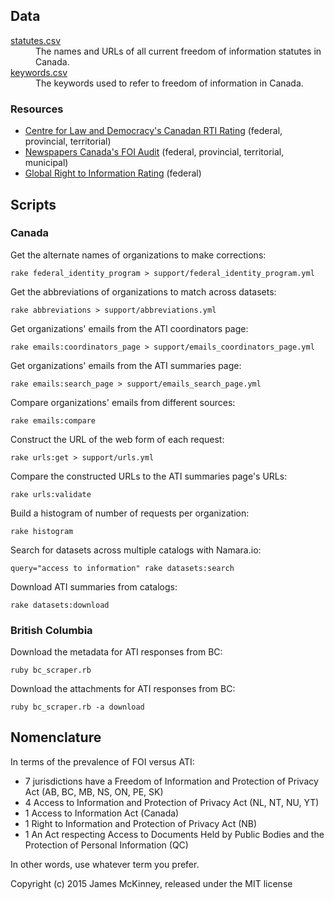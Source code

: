 ## Data

<dl>
<dt><a href="/data/statutes.csv">statutes.csv</a></dt>
<dd>The names and URLs of all current freedom of information statutes in Canada.</dd>
<dt><a href="/data/keywords.csv">keywords.csv</a></dt>
<dd>The keywords used to refer to freedom of information in Canada.</dd>
</dl>

### Resources

* [Centre for Law and Democracy's Canadan RTI Rating](http://www.law-democracy.org/live/global-rti-rating/canadian-rti-rating/) (federal, provincial, territorial)
* [Newspapers Canada's FOI Audit](http://www.newspaperscanada.ca/FOI) (federal, provincial, territorial, municipal)
* [Global Right to Information Rating](http://www.rti-rating.org/) (federal)

## Scripts

### Canada

Get the alternate names of organizations to make corrections:

    rake federal_identity_program > support/federal_identity_program.yml

Get the abbreviations of organizations to match across datasets:

    rake abbreviations > support/abbreviations.yml

Get organizations' emails from the ATI coordinators page:

    rake emails:coordinators_page > support/emails_coordinators_page.yml

Get organizations' emails from the ATI summaries page:

    rake emails:search_page > support/emails_search_page.yml

Compare organizations' emails from different sources:

    rake emails:compare

Construct the URL of the web form of each request:

    rake urls:get > support/urls.yml

Compare the constructed URLs to the ATI summaries page's URLs:

    rake urls:validate

Build a histogram of number of requests per organization:

    rake histogram

Search for datasets across multiple catalogs with Namara.io:

    query="access to information" rake datasets:search

Download ATI summaries from catalogs:

    rake datasets:download

### British Columbia

Download the metadata for ATI responses from BC:

    ruby bc_scraper.rb

Download the attachments for ATI responses from BC:

    ruby bc_scraper.rb -a download

## Nomenclature

In terms of the prevalence of FOI versus ATI:

* 7 jurisdictions have a Freedom of Information and Protection of Privacy Act (AB, BC, MB, NS, ON, PE, SK)
* 4 Access to Information and Protection of Privacy Act (NL, NT, NU, YT)
* 1 Access to Information Act (Canada)
* 1 Right to Information and Protection of Privacy Act (NB)
* 1 An Act respecting Access to Documents Held by Public Bodies and the Protection of Personal Information (QC)

In other words, use whatever term you prefer.

Copyright (c) 2015 James McKinney, released under the MIT license
